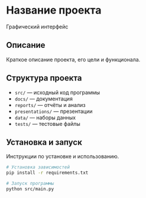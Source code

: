 # Название проекта
Графический интерфейс
## Описание
Краткое описание проекта, его цели и функционала.

## Структура проекта
- `src/` — исходный код программы
- `docs/` — документация
- `reports/` — отчёты и анализ
- `presentations/` — презентации
- `data/` — наборы данных
- `tests/` — тестовые файлы

## Установка и запуск
Инструкции по установке и использованию.

```bash
# Установка зависимостей
pip install -r requirements.txt

# Запуск программы
python src/main.py
